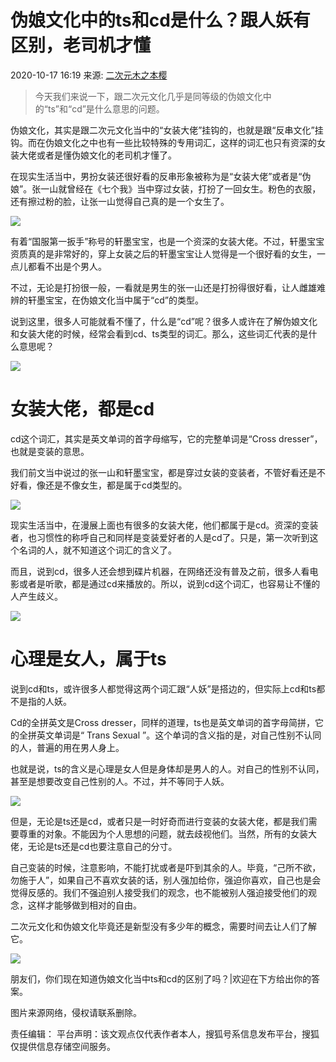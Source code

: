 # 伪娘文化中的ts和cd是什么？跟人妖有区别，老司机才懂

2020-10-17 16:19 来源: [二次元木之本樱](https://www.sohu.com/a/425352355_120369357?spm=smpc.content-abroad.content.1.17309846681177GYD4Gr)

> 今天我们来说一下，跟二次元文化几乎是同等级的伪娘文化中的“ts”和“cd”是什么意思的问题。

伪娘文化，其实是跟二次元文化当中的“女装大佬”挂钩的，也就是跟“反串文化”挂钩。而在伪娘文化之中也有一些比较特殊的专用词汇，这样的词汇也只有资深的女装大佬或者是懂伪娘文化的老司机才懂了。

在现实生活当中，男扮女装还很好看的反串形象被称为是“女装大佬”或者是“伪娘”。张一山就曾经在《七个我》当中穿过女装，打扮了一回女生。粉色的衣服，还有擦过粉的脸，让张一山觉得自己真的是一个女生了。

![](http://p9.itc.cn/images01/20201017/989faefeb0f248b5951310df0433d66f.png)

有着“国服第一扳手”称号的轩墨宝宝，也是一个资深的女装大佬。不过，轩墨宝宝资质真的是非常好的，穿上女装之后的轩墨宝宝让人觉得是一个很好看的女生，一点儿都看不出是个男人。

不过，无论是打扮很一般，一看就是男生的张一山还是打扮得很好看，让人雌雄难辨的轩墨宝宝，在伪娘文化当中属于“cd”的类型。

说到这里，很多人可能就看不懂了，什么是“cd”呢？很多人或许在了解伪娘文化和女装大佬的时候，经常会看到cd、ts类型的词汇。那么，这些词汇代表的是什么意思呢？

![](http://p4.itc.cn/images01/20201017/314a082eb22d43c5b2dbfb9c5a180570.png)

# 女装大佬，都是cd

cd这个词汇，其实是英文单词的首字母缩写，它的完整单词是“Cross dresser”，也就是变装的意思。

我们前文当中说过的张一山和轩墨宝宝，都是穿过女装的变装者，不管好看还是不好看，像还是不像女生，都是属于cd类型的。

![](http://p0.itc.cn/images01/20201017/69736bcdce4c45ba85c88b69aec0ee7a.png)

现实生活当中，在漫展上面也有很多的女装大佬，他们都属于是cd。资深的变装者，也习惯性的称呼自己和同样是变装爱好者的人是cd了。只是，第一次听到这个名词的人，就不知道这个词汇的含义了。

而且，说到cd，很多人还会想到碟片机器，在网络还没有普及之前，很多人看电影或者是听歌，都是通过cd来播放的。所以，说到cd这个词汇，也容易让不懂的人产生歧义。

![](http://p6.itc.cn/images01/20201017/de376ae44e6c4bb0a854913c0883d863.png)

# 心理是女人，属于ts

说到cd和ts，或许很多人都觉得这两个词汇跟“人妖”是搭边的，但实际上cd和ts都不是指的人妖。

Cd的全拼英文是Cross dresser，同样的道理，ts也是英文单词的首字母简拼，它的全拼英文单词是“ Trans Sexual ”。这个单词的含义指的是，对自己性别不认同的人，普遍的用在男人身上。

也就是说，ts的含义是心理是女人但是身体却是男人的人。对自己的性别不认同，甚至是想要改变自己性别的人。不过，并不等同于人妖。

![](http://p7.itc.cn/images01/20201017/576e4183b4144edeaaeb30d91e09294f.png)

但是，无论是ts还是cd，或者只是一时好奇而进行变装的女装大佬，都是我们需要尊重的对象。不能因为个人思想的问题，就去歧视他们。当然，所有的女装大佬，无论是ts还是cd也要注意自己的分寸。

自己变装的时候，注意影响，不能打扰或者是吓到其余的人。毕竟，“己所不欲，勿施于人”，如果自己不喜欢女装的话，别人强加给你，强迫你喜欢，自己也是会觉得反感的。我们不强迫别人接受我们的观念，也不能被别人强迫接受他们的观念，这样才能够做到相对的自由。

二次元文化和伪娘文化毕竟还是新型没有多少年的概念，需要时间去让人们了解它。

![](http://p2.itc.cn/images01/20201017/3e53a5d88f5b4ee0a898ea9076b448ec.png)

朋友们，你们现在知道伪娘文化当中ts和cd的区别了吗？|欢迎在下方给出你的答案。

图片来源网络，侵权请联系删除。

责任编辑：
平台声明：该文观点仅代表作者本人，搜狐号系信息发布平台，搜狐仅提供信息存储空间服务。